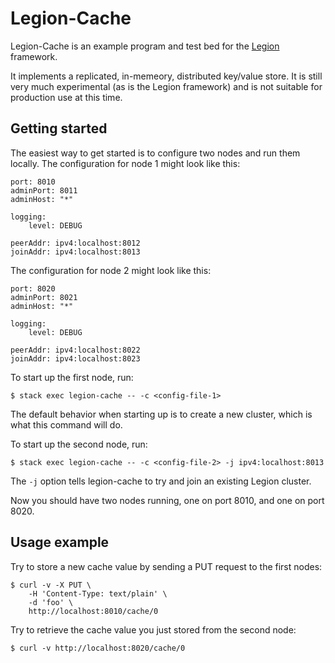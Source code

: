 # Legion-Cache

Legion-Cache is an example program and test bed for the
[Legion](https://github.com/taphu/legion) framework.

It implements a replicated, in-memeory, distributed key/value store. It
is still very much experimental (as is the Legion framework) and is not
suitable for production use at this time.

## Getting started

The easiest way to get started is to configure two nodes and run them locally.
The configuration for node 1 might look like this:

    port: 8010
    adminPort: 8011
    adminHost: "*"

    logging:
        level: DEBUG

    peerAddr: ipv4:localhost:8012
    joinAddr: ipv4:localhost:8013

The configuration for node 2 might look like this:

    port: 8020
    adminPort: 8021
    adminHost: "*"

    logging:
        level: DEBUG

    peerAddr: ipv4:localhost:8022
    joinAddr: ipv4:localhost:8023


To start up the first node, run:

    $ stack exec legion-cache -- -c <config-file-1>

The default behavior when starting up is to create a new cluster, which is what
this command will do.

To start up the second node, run:

    $ stack exec legion-cache -- -c <config-file-2> -j ipv4:localhost:8013

The `-j` option tells legion-cache to try and join an existing Legion cluster.

Now you should have two nodes running, one on port 8010, and one on port 8020.

## Usage example

Try to store a new cache value by sending a PUT request to the first nodes:

    $ curl -v -X PUT \
        -H 'Content-Type: text/plain' \
        -d 'foo' \
        http://localhost:8010/cache/0

Try to retrieve the cache value you just stored from the second node:

    $ curl -v http://localhost:8020/cache/0
